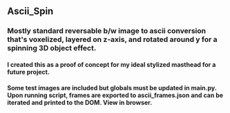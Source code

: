 ## Ascii_Spin

### Mostly standard reversable b/w image to ascii conversion that's voxelized, layered on z-axis, and rotated around y for a spinning 3D object effect.
#### I created this as a proof of concept for my ideal stylized masthead for a future project.
#### Some test images are included but globals must be updated in main.py. Upon running script, frames are exported to ascii_frames.json and can be iterated and printed to the DOM. View in browser.
